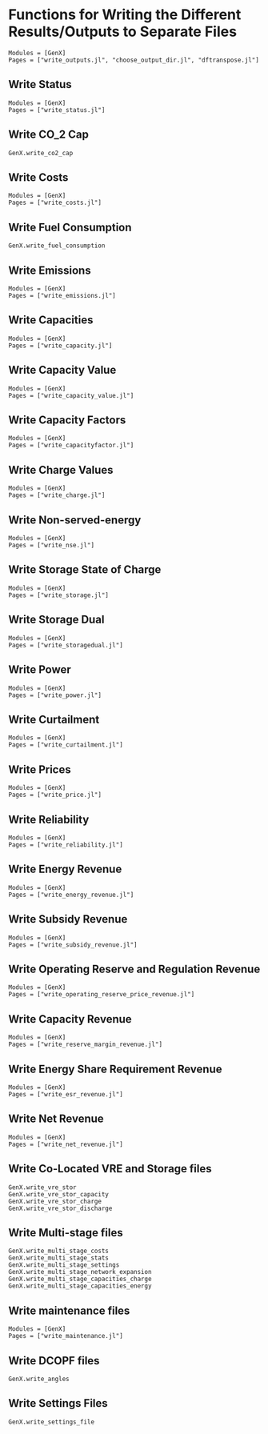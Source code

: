 # Functions for Writing the Different Results/Outputs to Separate Files
```@autodocs
Modules = [GenX]
Pages = ["write_outputs.jl", "choose_output_dir.jl", "dftranspose.jl"]
```

## Write Status
```@autodocs
Modules = [GenX]
Pages = ["write_status.jl"]
```

## Write CO_2 Cap
```@docs
GenX.write_co2_cap
```

## Write Costs
```@autodocs
Modules = [GenX]
Pages = ["write_costs.jl"]
```

## Write Fuel Consumption
```@docs
GenX.write_fuel_consumption
```

## Write Emissions
```@autodocs
Modules = [GenX]
Pages = ["write_emissions.jl"]
```

## Write Capacities
```@autodocs
Modules = [GenX]
Pages = ["write_capacity.jl"]
```

## Write Capacity Value
```@autodocs
Modules = [GenX]
Pages = ["write_capacity_value.jl"]
```

## Write Capacity Factors
```@autodocs
Modules = [GenX]
Pages = ["write_capacityfactor.jl"]
```

## Write Charge Values
```@autodocs
Modules = [GenX]
Pages = ["write_charge.jl"]
```

## Write Non-served-energy
```@autodocs
Modules = [GenX]
Pages = ["write_nse.jl"]
```

## Write Storage State of Charge
```@autodocs
Modules = [GenX]
Pages = ["write_storage.jl"]
```

## Write Storage Dual
```@autodocs
Modules = [GenX]
Pages = ["write_storagedual.jl"]
```

## Write Power
```@autodocs
Modules = [GenX]
Pages = ["write_power.jl"]
```

## Write Curtailment
```@autodocs
Modules = [GenX]
Pages = ["write_curtailment.jl"]
```

## Write Prices
```@autodocs
Modules = [GenX]
Pages = ["write_price.jl"]
```

## Write Reliability
```@autodocs
Modules = [GenX]
Pages = ["write_reliability.jl"]
```
## Write Energy Revenue
```@autodocs
Modules = [GenX]
Pages = ["write_energy_revenue.jl"]
```

## Write Subsidy Revenue
```@autodocs
Modules = [GenX]
Pages = ["write_subsidy_revenue.jl"]
```

## Write Operating Reserve and Regulation Revenue
```@autodocs
Modules = [GenX]
Pages = ["write_operating_reserve_price_revenue.jl"]
```

## Write Capacity Revenue
```@autodocs
Modules = [GenX]
Pages = ["write_reserve_margin_revenue.jl"]
```

## Write Energy Share Requirement Revenue
```@autodocs
Modules = [GenX]
Pages = ["write_esr_revenue.jl"]
```

## Write Net Revenue
```@autodocs
Modules = [GenX]
Pages = ["write_net_revenue.jl"]
```

## Write Co-Located VRE and Storage files
```@docs
GenX.write_vre_stor
GenX.write_vre_stor_capacity
GenX.write_vre_stor_charge
GenX.write_vre_stor_discharge
```

## Write Multi-stage files
```@docs
GenX.write_multi_stage_costs
GenX.write_multi_stage_stats
GenX.write_multi_stage_settings
GenX.write_multi_stage_network_expansion
GenX.write_multi_stage_capacities_charge
GenX.write_multi_stage_capacities_energy
```

## Write maintenance files
```@autodocs
Modules = [GenX]
Pages = ["write_maintenance.jl"]
```

## Write DCOPF files
```@docs
GenX.write_angles
```

## Write Settings Files
```@docs
GenX.write_settings_file
```
